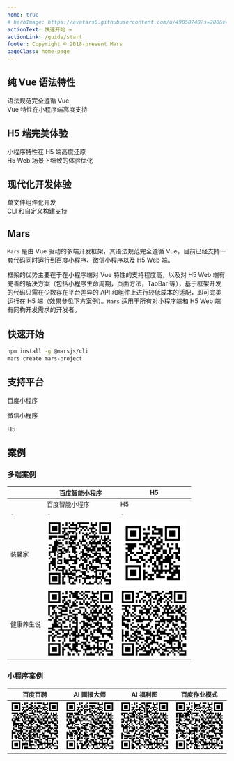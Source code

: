 ```yaml
---
home: true
# heroImage: https://avatars0.githubusercontent.com/u/49058748?s=200&v=4
actionText: 快速开始 →
actionLink: /guide/start
footer: Copyright © 2018-present Mars
pageClass: home-page
---
```


<!-- features start -->
<div class="features">
<div class="feature">
    <h2>纯 Vue 语法特性</h2>
    <p>语法规范完全遵循 Vue<br />Vue 特性在小程序端高度支持</p>
</div>
<div class="feature">
    <h2>H5 端完美体验</h2>
    <p>小程序特性在 H5 端高度还原<br />H5 Web 场景下细致的体验优化</p>
</div>
<div class="feature">
    <h2>现代化开发体验</h2>
    <p>单文件组件化开发<br />CLI 和自定义构建支持</p>
</div>
</div>
<!-- features end -->

## Mars

`Mars` 是由 Vue 驱动的多端开发框架，其语法规范完全遵循 Vue，目前已经支持一套代码同时运行到百度小程序、微信小程序以及 H5 Web 端。

框架的优势主要在于在小程序端对 Vue 特性的支持程度高，以及对 H5 Web 端有完善的解决方案（包括小程序生命周期，页面方法，TabBar 等），基于框架开发的代码只需在少数存在平台差异的 API 和组件上进行较低成本的适配，即可完美运行在 H5 端（效果参见下方案例）。`Mars` 适用于所有对小程序端和 H5 Web 端有同构开发需求的开发者。

## 快速开始
```bash
npm install -g @marsjs/cli
mars create mars-project
```

## 支持平台

百度小程序

微信小程序

H5

## 案例

### 多端案例

| | 百度智能小程序 | H5 |
|-|-|-|
| | 百度智能小程序 | H5 |
|-|-|-|
| 装馨家 | ![](./assets/qr-jiazhuang.png) | [![](./assets/qr-jiazhuang-h5.png)](https://jia.baidu.com/m#/pages/home/index) |
| 健康养生说 | ![](./assets/qr-yangsheng.png) | [![](./assets/qr-yangsheng-h5.png)](https://sp0.baidu.com/5LMDcjW6BwF3otqbppnN2DJv/health.pae.baidu.com/medauth/healthpage/#/pages/list/index) |

### 小程序案例

| 百度百聘 | AI 画报大师 | AI 福利图 | 百度作业模式 |
|-|-|-|-|
| ![](./assets/qr-baipin.png) | ![](./assets/qr-huabao.png) | ![](./assets/qr-fuli.png) | ![](./assets/qr-zuoye.png) |
